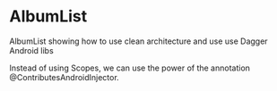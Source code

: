 # AlbumList
AlbumList showing how to use clean architecture and use use Dagger Android libs

Instead of using Scopes,  we can use the power of the annotation @ContributesAndroidInjector.
